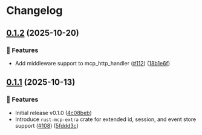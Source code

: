 # Changelog

## [0.1.2](https://github.com/rust-mcp-stack/rust-mcp-sdk/compare/rust-mcp-extra-v0.1.1...rust-mcp-extra-v0.1.2) (2025-10-20)


### 🚀 Features

* Add middleware support to mcp_http_handler ([#112](https://github.com/rust-mcp-stack/rust-mcp-sdk/issues/112)) ([18b1e6f](https://github.com/rust-mcp-stack/rust-mcp-sdk/commit/18b1e6f3e9671bfffa4bd59f64dc12fc2e44d818))

## [0.1.1](https://github.com/rust-mcp-stack/rust-mcp-sdk/compare/rust-mcp-extra-v0.1.0...rust-mcp-extra-v0.1.1) (2025-10-13)


### 🚀 Features

* Initial release v0.1.0 ([4c08beb](https://github.com/rust-mcp-stack/rust-mcp-sdk/commit/4c08beb73b102c77e65b724b284008071b7f5ef4))
* Introduce `rust-mcp-extra` crate for extended id, session, and event store support ([#108](https://github.com/rust-mcp-stack/rust-mcp-sdk/issues/108)) ([5fddd3c](https://github.com/rust-mcp-stack/rust-mcp-sdk/commit/5fddd3cee12d622c19c23a67d4f381475d914031))
